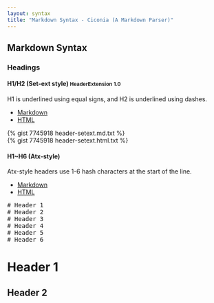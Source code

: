 ```yaml
---
layout: syntax
title: "Markdown Syntax - Ciconia (A Markdown Parser)"
---
```


<h2 class="title">Markdown Syntax</h2>

### Headings

<div class="panel">
<h4 class="panel-heading">
    H1/H2 (Set-ext style) <small class="label label-info pull-right">HeaderExtension</small> <small class="label label-info pull-right">1.0</small>
</h4>
<div class="panel-body">

<p>H1 is underlined using equal signs, and H2 is underlined using dashes.</p>

<ul class="nav nav-tabs">
  <li class="active"><a href="#header12-md" data-toggle="tab">Markdown</a></li>
  <li><a href="#header12-html" data-toggle="tab">HTML</a></li>
</ul>

<div class="tab-content" style="margin-top:10px;">
  <div class="tab-pane active" id="header12-md">
    {% gist 7745918 header-setext.md.txt %}
  </div>
  <div class="tab-pane" id="header12-html">
     {% gist 7745918 header-setext.html.txt %}
  </div>
</div>

</div>
</div>

#### H1~H6 (Atx-style)

Atx-style headers use 1-6 hash characters at the start of the line.

<ul class="nav nav-tabs">
  <li class="active"><a href="#header16-md" data-toggle="tab">Markdown</a></li>
  <li><a href="#header16-html" data-toggle="tab">HTML</a></li>
</ul>

<div class="tab-content">
  <div class="tab-pane active" id="header16-md">
    <pre style="margin-top:10px;"># Header 1
# Header 2
# Header 3
# Header 4
# Header 5
# Header 6</pre>
  </div>
  <div class="tab-pane" id="header16-html">
     <h1>Header 1</h1>
     <h2>Header 2</h2>
  </div>
</div>